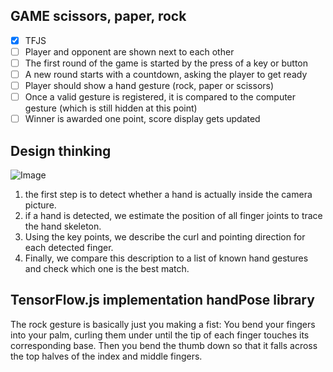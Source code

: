 ## GAME scissors, paper, rock

- [x] TFJS
- [ ] Player and opponent are shown next to each other
- [ ] The first round of the game is started by the press of a key or button
- [ ] A new round starts with a countdown, asking the player to get ready
- [ ] Player should show a hand gesture (rock, paper or scissors)
- [ ] Once a valid gesture is registered, it is compared to the computer gesture (which is still hidden at this point)
- [ ] Winner is awarded one point, score display gets updated

## Design thinking


![Image](https://github.com/user-attachments/assets/70f01d71-6e67-4fae-8667-d54ba8d42292)

1. the first step is to detect whether a hand is actually inside the camera picture.
2. if a hand is detected, we estimate the position of all finger joints to trace the hand skeleton.
3. Using the key points, we describe the curl and pointing direction for each detected finger.
4. Finally, we compare this description to a list of known hand gestures and check which one is the best match.

## TensorFlow.js implementation handPose library

The rock gesture is basically just you making a fist:
You bend your fingers into your palm, curling them under until the tip of each finger touches its corresponding base.
Then you bend the thumb down so that it falls across the top halves of the index and middle fingers.